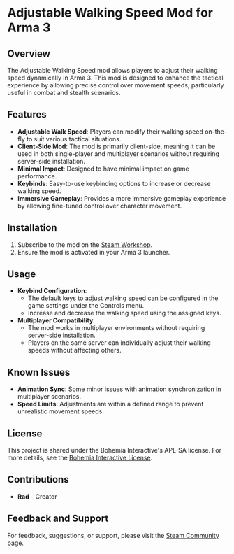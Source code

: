 # Adjustable Walking Speed Mod for Arma 3

## Overview
The Adjustable Walking Speed mod allows players to adjust their walking speed dynamically in Arma 3. This mod is designed to enhance the tactical experience by allowing precise control over movement speeds, particularly useful in combat and stealth scenarios.

## Features

- **Adjustable Walk Speed**: Players can modify their walking speed on-the-fly to suit various tactical situations.
- **Client-Side Mod**: The mod is primarily client-side, meaning it can be used in both single-player and multiplayer scenarios without requiring server-side installation.
- **Minimal Impact**: Designed to have minimal impact on game performance.
- **Keybinds**: Easy-to-use keybinding options to increase or decrease walking speed.
- **Immersive Gameplay**: Provides a more immersive gameplay experience by allowing fine-tuned control over character movement.


## Installation

1. Subscribe to the mod on the [Steam Workshop](https://steamcommunity.com/sharedfiles/filedetails/?id=2513253040).
2. Ensure the mod is activated in your Arma 3 launcher.

## Usage

- **Keybind Configuration**: 
  - The default keys to adjust walking speed can be configured in the game settings under the Controls menu.
  - Increase and decrease the walking speed using the assigned keys.
- **Multiplayer Compatibility**: 
  - The mod works in multiplayer environments without requiring server-side installation.
  - Players on the same server can individually adjust their walking speeds without affecting others.

## Known Issues

- **Animation Sync**: Some minor issues with animation synchronization in multiplayer scenarios.
- **Speed Limits**: Adjustments are within a defined range to prevent unrealistic movement speeds.

## License

This project is shared under the Bohemia Interactive's APL-SA license. For more details, see the [Bohemia Interactive License](https://www.bohemia.net/community/licenses/arma-public-license-share-alike).

## Contributions

- **Rad** - Creator

## Feedback and Support

For feedback, suggestions, or support, please visit the [Steam Community page](https://steamcommunity.com/sharedfiles/filedetails/?id=2513253040).
